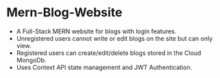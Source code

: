 # Mern-Blog-Website
- A Full-Stack MERN website for blogs with login features.
- Unregistered users cannot write or edit blogs on the site but can only view.
- Registered users can create/edit/delete blogs stored in the Cloud MongoDb.
- Uses Context API state management and JWT Authentication.
